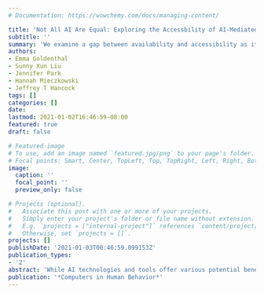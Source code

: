 ```yaml
---
# Documentation: https://wowchemy.com/docs/managing-content/

title: 'Not All AI Are Equal: Exploring the Accessbility of AI-Mediated Communication Technology'
subtitle: ''
summary: 'We examine a gap between availability and accessibility as it relates to the adoption of AI-Mediated Communication (AI-MC) tools - including voice-assisted communication, language correction, predictive text suggestion, transcription, translation, and personalized language learning tools - by conducting an online survey. [(Link)](https://doi.org/10.1016/j.chb.2021.106975)'
authors:
- Emma Goldenthal
- Sunny Xun Liu
- Jennifer Park
- Hannah Mieczkowski
- Jeffrey T Hancock
tags: []
categories: []
date: 
lastmod: 2021-01-02T16:46:59-08:00
featured: true
draft: false

# Featured image
# To use, add an image named `featured.jpg/png` to your page's folder.
# Focal points: Smart, Center, TopLeft, Top, TopRight, Left, Right, BottomLeft, Bottom, BottomRight.
image:
  caption: ''
  focal_point: ''
  preview_only: false

# Projects (optional).
#   Associate this post with one or more of your projects.
#   Simply enter your project's folder or file name without extension.
#   E.g. `projects = ["internal-project"]` references `content/project/deep-learning/index.md`.
#   Otherwise, set `projects = []`.
projects: []
publishDate: '2021-01-03T00:46:59.099153Z'
publication_types:
- '2'
abstract: 'While AI technologies and tools offer various potential benefits to their users, it is not clear whether opportunities to access these benefits are equally accessible to all. We examine this gap between availability and accessibility as it relates to the adoption of AI-Mediated Communication (AI-MC) tools, which enable interpersonal communication where an intelligent agent operates on behalf of a communicator. Upon defining six functional AI-MC types (voice-assisted communication, language correction, predictive text suggestion, transcription, translation, personalized language learning) we conducted an online survey of 519 U.S. participants that combined closed- and open-ended measures. Our quantitative results revealed how AI-MC adoption is related to software, device, and internet access for tools such as voice-assisted communication; demographic factors such as age, education and income in the case of translation and transcription tools; and some components of AI-MC literacy for specific functional tools. Our qualitative analyses provide additional nuance for these findings, and we articulate a number of barriers to access, understanding, and usage of AI-MC tools, which we suggest hinder AI-MC accessibility for user groups traditionally disadvantaged by one-size-fits-all technological tools. We end with a call for broadly addressing accessibility concerns within the digital technology industry.'
publication: '*Computers in Human Behavior*'
---
```

